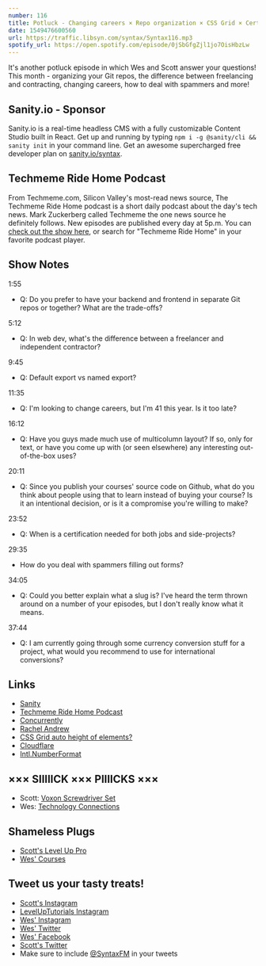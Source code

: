 ```yaml
---
number: 116
title: Potluck - Changing careers × Repo organization × CSS Grid × Certifications × Freelancing × Spammers × More
date: 1549476600560
url: https://traffic.libsyn.com/syntax/Syntax116.mp3
spotify_url: https://open.spotify.com/episode/0jSbGfgZjl1jo7OisHbzLw
---
```


It's another potluck episode in which Wes and Scott answer your questions! This month - organizing your Git repos, the difference between freelancing and contracting, changing careers, how to deal with spammers and more!

## Sanity.io - Sponsor

Sanity.io is a real-time headless CMS with a fully customizable Content Studio built in React. Get up and running by typing `npm i -g @sanity/cli && sanity init` in your command line. Get an awesome supercharged free developer plan on [sanity.io/syntax](https://sanity.io/syntax?utm_source=syntax-fm&utm_campaign=syntax1). 

## Techmeme Ride Home Podcast

From Techmeme.com, Silicon Valley's most-read news source, The Techmeme Ride Home podcast is a short daily podcast about the day's tech news. Mark Zuckerberg called Techmeme the one news source he definitely follows. New episodes are published every day at 5p.m. You can [check out the show here](https://itunes.apple.com/us/podcast/techmeme-ride-home/id1355212895), or search for "Techmeme Ride Home" in your favorite podcast player.

## Show Notes

1:55

* Q: Do you prefer to have your backend and frontend in separate Git repos or together? What are the trade-offs?

5:12

* Q: In web dev, what's the difference between a freelancer and independent contractor?

9:45

* Q: Default export vs named export?

11:35

* Q: I'm looking to change careers, but I'm 41 this year. Is it too late?

16:12

* Q: Have you guys made much use of multicolumn layout? If so, only for text, or have you come up with (or seen elsewhere) any interesting out-of-the-box uses?

20:11

* Q: Since you publish your courses' source code on Github, what do you think about people using that to learn instead of buying your course? Is it an intentional decision, or is it a compromise you're willing to make?

23:52

* Q: When is a certification needed for both jobs and side-projects?

29:35

* How do you deal with spammers filling out forms?

34:05

* Q: Could you better explain what a slug is? I've heard the term thrown around on a number of your episodes, but I don't really know what it means.

37:44

* Q: I am currently going through some currency conversion stuff for a project, what would you recommend to use for international conversions?

## Links
* [Sanity](https://sanity.io/syntax?utm_source=syntax-fm&utm_campaign=syntax1)
* [Techmeme Ride Home Podcast](https://itunes.apple.com/us/podcast/techmeme-ride-home/id1355212895)
* [Concurrently](https://www.npmjs.com/package/concurrently)
* [Rachel Andrew](https://rachelandrew.co.uk/)
* [CSS Grid auto height of elements?](https://github.com/rachelandrew/cssgrid-ama/issues/19)
* [Cloudflare](https://www.cloudflare.com/)
* [Intl.NumberFormat](https://developer.mozilla.org/en-US/docs/Web/JavaScript/Reference/Global_Objects/NumberFormat)

## ××× SIIIIICK ××× PIIIICKS ×××

* Scott: [Voxon Screwdriver Set](https://amzn.to/2RErmzr)
* Wes: [Technology Connections](https://www.youtube.com/channel/UCy0tKL1T7wFoYcxCe0xjN6Q/videos?flow=grid&view=0&sort=p)

## Shameless Plugs

* [Scott's Level Up Pro](https://LevelUpTutorials.com/pro)
* [Wes' Courses](https://www.wesbos.com/courses)

## Tweet us your tasty treats!

* [Scott's Instagram](https://www.instagram.com/stolinski/)
* [LevelUpTutorials Instagram](https://www.instagram.com/LevelUpTutorials/)
* [Wes' Instagram](https://www.instagram.com/wesbos/)
* [Wes' Twitter](https://twitter.com/wesbos)
* [Wes' Facebook](https://www.facebook.com/wesbos.developer)
* [Scott's Twitter](https://twitter.com/stolinski)
* Make sure to include [@SyntaxFM](https://twitter.com/SyntaxFM) in your tweets
